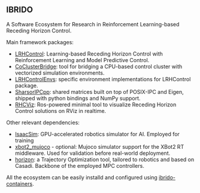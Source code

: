 ## IBRIDO
<!-- <h2 align="center" style="text-decoration: none;"> <img src="https://img.shields.io/badge/License-GPLv2-purple.svg" alt="License">

![icon.svg](docs/images/logo.svg)

</h2> -->
A Software Ecosystem for Research in Reinforcement Learning-based Receding Horizon Control.

Main framework packages:
- [LRHControl](https://github.com/AndrePatri/LRHControl): Learning-based Receding Horizon Control with Reinforcement Learning and Model Predictive Control.
- [CoClusterBridge](https://github.com/AndrePatri/CoClusterBridge): tool for bridging a CPU-based control cluster with vectorized simulation environments.
- [LRHControlEnvs](https://github.com/AndrePatri/LRHControlEnvs): specific environment implementations for LRHControl package.
- [SharsorIPCpp](https://github.com/AndrePatri/SharsorIPCpp): shared matrices built on top of POSIX-IPC and Eigen, shipped with python bindings and NumPy support.
- [RHCViz](https://github.com/AndrePatri/RHCViz): Ros-powered minimal tool to visualize Receding Horizon Control solutions on RViz in realtime.

Other relevant dependencies:
- [IsaacSim](https://developer.nvidia.com/isaac-sim): GPU-accelerated robotics simulator for AI. Employed for training 
- [xbot2_mujoco](https://github.com/ADVRHumanoids/xbot2_mujoco) - optional: Mujoco simulator support for the XBot2 RT middleware. Used for validation before real-world deployment.
- [horizon](https://github.com/ADVRHumanoids/horizon/tree/andrepatri_devel): a Trajectory Optimization tool, tailored to robotics and based on Casadi. Backbone of the employed MPC controllers.

All the ecosystem can be easily installd and configured using [ibrido-containers](https://github.com/AndrePatri/ibrido-containers). 
